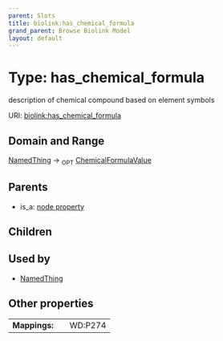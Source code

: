 ```yaml
---
parent: Slots
title: biolink:has_chemical_formula
grand_parent: Browse Biolink Model
layout: default
---
```


# Type: has_chemical_formula


description of chemical compound based on element symbols

URI: [biolink:has_chemical_formula](https://w3id.org/biolink/vocab/has_chemical_formula)

## Domain and Range

[NamedThing](NamedThing.md) ->  <sub>OPT</sub> [ChemicalFormulaValue](types/ChemicalFormulaValue.md)

## Parents

 *  is_a: [node property](node_property.md)

## Children


## Used by

 * [NamedThing](NamedThing.md)

## Other properties

|  |  |  |
| --- | --- | --- |
| **Mappings:** | | WD:P274 |

